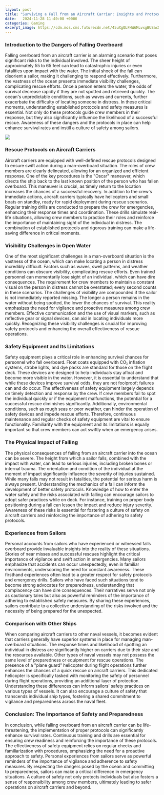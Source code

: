 ```yaml
---
layout: post
title: "Surviving a Fall from an Aircraft Carrier: Insights and Protocols"
date:   2024-11-28 11:40:08 +0000
categories: Gaming
excerpt_image: https://cdn.mos.cms.futurecdn.net/45uXgQLFHW6MLvxgBUSacS.jpg
---
```


### Introduction to the Dangers of Falling Overboard
Falling overboard from an aircraft carrier is an alarming scenario that poses significant risks to the individual involved. The sheer height of approximately 55 to 65 feet can lead to catastrophic injuries or even fatalities upon impact with the water. The initial shock of the fall can disorient a sailor, making it challenging to respond effectively. Furthermore, the vastness of the ocean presents immediate visibility challenges, complicating rescue efforts. Once a person enters the water, the odds of survival decrease rapidly if they are not spotted and retrieved quickly.
The ocean's unpredictable conditions, such as waves and currents, further exacerbate the difficulty of locating someone in distress. In these critical moments, understanding established protocols and safety measures is essential. Not only do these protocols guide crew members in their response, but they also significantly influence the likelihood of a successful rescue. Awareness of these dangers and the protocols in place can help enhance survival rates and instill a culture of safety among sailors.

![](https://cdn.mos.cms.futurecdn.net/45uXgQLFHW6MLvxgBUSacS.jpg)
### Rescue Protocols on Aircraft Carriers
Aircraft carriers are equipped with well-defined rescue protocols designed to ensure swift action during a man-overboard situation. The roles of crew members are clearly delineated, allowing for an organized and efficient response. One of the key procedures is the "Oscar" maneuver, which directs the ship back to the last known position of the person who has fallen overboard. This maneuver is crucial, as timely return to the location increases the chances of a successful recovery.
In addition to the crew's immediate actions, aircraft carriers typically have helicopters and small boats on standby, ready for rapid deployment during rescue scenarios. Regular training drills are conducted to prepare the crew for emergencies, enhancing their response times and coordination. These drills simulate real-life situations, allowing crew members to practice their roles and reinforce the importance of maintaining sight of the individual in distress. The combination of established protocols and rigorous training can make a life-saving difference in critical moments.
### Visibility Challenges in Open Water
One of the most significant challenges in a man-overboard situation is the vastness of the ocean, which can make locating a person in distress incredibly difficult. Factors such as waves, swell patterns, and weather conditions can obscure visibility, complicating rescue efforts. Even trained personnel can momentarily lose sight of an individual, which can have dire consequences. The requirement for crew members to maintain a constant visual on the person in distress cannot be overstated; every second counts in these scenarios.
The challenges of visibility are compounded if the sailor is not immediately reported missing. The longer a person remains in the water without being spotted, the lower the chances of survival. This reality emphasizes the need for vigilance and proactive measures among crew members. Effective communication and the use of visual markers, such as reflective gear or signal devices, can aid in locating individuals more quickly. Recognizing these visibility challenges is crucial for improving safety protocols and enhancing the overall effectiveness of rescue operations.
### Safety Equipment and Its Limitations
Safety equipment plays a critical role in enhancing survival chances for personnel who fall overboard. Float coats equipped with CO₂ inflation systems, strobe lights, and dye packs are standard for those on the flight deck. These devices are designed to help individuals stay afloat and become more visible in the water. However, it is essential to understand that while these devices improve survival odds, they are not foolproof; failures can and do occur.
The effectiveness of safety equipment largely depends on timely detection and response by the crew. If crew members fail to spot the individual quickly or if the equipment malfunctions, the potential for a successful rescue diminishes significantly. Additionally, environmental conditions, such as rough seas or poor weather, can hinder the operation of safety devices and impede rescue efforts. Therefore, continuous maintenance and regular checks of safety equipment are vital to ensure functionality. Familiarity with the equipment and its limitations is equally important so that crew members can act swiftly when an emergency arises.
### The Physical Impact of Falling
The physical consequences of falling from an aircraft carrier into the ocean can be severe. The height from which a sailor falls, combined with the impact with water, can lead to serious injuries, including broken bones or internal trauma. The orientation and condition of the individual at the moment of impact significantly influence the severity of injuries sustained. While many falls may not result in fatalities, the potential for serious harm is always present.
Understanding the mechanics of a fall can inform the development of better safety protocols. Knowledge of how to enter the water safely and the risks associated with falling can encourage sailors to adopt safer practices while on deck. For instance, training on proper body positioning during a fall can lessen the impact and reduce injury severity. Awareness of these risks is essential for fostering a culture of safety on aircraft carriers and reinforcing the importance of adhering to safety protocols.
### Experiences from Sailors
Personal accounts from sailors who have experienced or witnessed falls overboard provide invaluable insights into the reality of these situations. Stories of near misses and successful rescues highlight the critical importance of vigilance and swift action in emergencies. Many sailors emphasize that accidents can occur unexpectedly, even in familiar environments, underscoring the need for constant awareness.
These firsthand experiences often lead to a greater respect for safety protocols and emergency drills. Sailors who have faced such situations tend to become strong advocates for preparedness, understanding that complacency can have dire consequences. Their narratives serve not only as cautionary tales but also as powerful reminders of the importance of adhering to established safety measures. By sharing these experiences, sailors contribute to a collective understanding of the risks involved and the necessity of being prepared for the unexpected.
### Comparison with Other Ships
When comparing aircraft carriers to other naval vessels, it becomes evident that carriers generally have superior systems in place for managing man-overboard situations. The response times and likelihood of spotting an individual in distress are significantly higher on carriers due to their size and the resources available. Other types of naval vessels may not possess the same level of preparedness or equipment for rescue operations.
The presence of a "plane guard" helicopter during flight operations further enhances the chances of a quick rescue on aircraft carriers. This dedicated helicopter is specifically tasked with monitoring the safety of personnel during flight operations, providing an additional layer of protection. Understanding these differences can inform sailors' safety practices on various types of vessels. It can also encourage a culture of safety that transcends individual ship types, fostering a shared commitment to vigilance and preparedness across the naval fleet.
### Conclusion: The Importance of Safety and Preparedness
In conclusion, while falling overboard from an aircraft carrier can be life-threatening, the implementation of proper protocols can significantly enhance survival rates. Continuous training and drills are essential for ensuring crew readiness and reinforcing the importance of these protocols. The effectiveness of safety equipment relies on regular checks and familiarization with procedures, emphasizing the need for a proactive approach to safety.
Personal experiences from sailors serve as powerful reminders of the importance of vigilance and adherence to safety measures. By respecting the dangers posed by the ocean and committing to preparedness, sailors can make a critical difference in emergency situations. A culture of safety not only protects individuals but also fosters a sense of responsibility among crew members, ultimately leading to safer operations on aircraft carriers and beyond.